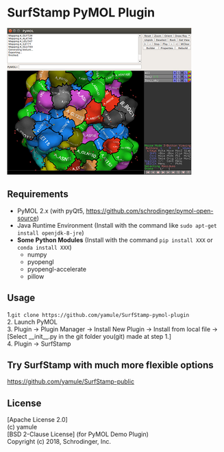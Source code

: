 # SurfStamp PyMOL Plugin

![example](https://raw.githubusercontent.com/yamule/SurfStamp-pymol-plugin/master/image/screenshot.png)　　
## Requirements

 - PyMOL 2.x (with pyQt5, https://github.com/schrodinger/pymol-open-source)  
 -  Java Runtime Environment (Install with the command like `sudo apt-get install openjdk-8-jre`)  
 - **Some Python Modules** (Install with the command `pip install XXX` or `conda install XXX`)  
    - numpy  
    - pyopengl  
    - pyopengl-accelerate  
    - pillow  


## Usage
1.`git clone https://github.com/yamule/SurfStamp-pymol-plugin`  
2. Launch PyMOL  
3. Plugin -> Plugin Manager -> Install New Plugin -> Install from local file -> [Select \_\_init\_\_.py in the git folder you(git) made at step 1.]   
4. Plugin -> SurfStamp  


## Try SurfStamp with much more flexible options
https://github.com/yamule/SurfStamp-public  


## License
[Apache License 2.0]  
(c) yamule  
[BSD 2-Clause License] (for PyMOL Demo Plugin)    
Copyright (c) 2018, Schrodinger, Inc.
